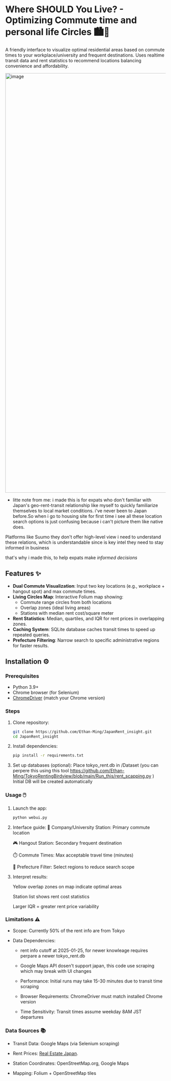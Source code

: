 # Where SHOULD You Live? - Optimizing Commute time and personal life Circles 🏙️🚉

  A friendly interface to visualize optimal residential areas based on commute times to your workplace/university and frequent destinations. Uses realtime transit data and rent statistics to recommend locations balancing convenience and affordability.

<img width="1316" alt="image" src="https://github.com/user-attachments/assets/e82f4c66-670c-449e-9f3e-b74f4e23b309" />


- litte note from me: i made this is for expats who don't familiar with Japan's geo-rent-transit relationship like myself to quickly familiarize themselves to local market conditions.
i've never been to Japan before.So when i go to housing site for first time i see all these location search options is just confusing because i can't picture them like native does.

Platforms like Suumo they don't offer high-level view i need to understand these relations, which is understandable since is key intel they need to stay informed in business

that's why i made this, to help expats make *informed decisions*


## Features ✨

- **Dual Commute Visualization**: Input two key locations (e.g., workplace + hangout spot) and max commute times.
- **Living Circles Map**: Interactive Folium map showing:
  - Commute range circles from both locations
  - Overlap zones (ideal living areas)
  - Stations with median rent cost/square meter
- **Rent Statistics**: Median, quartiles, and IQR for rent prices in overlapping zones.
- **Caching System**: SQLite database caches transit times to speed up repeated queries.
- **Prefecture Filtering**: Narrow search to specific administrative regions for faster results.

## Installation ⚙️

### Prerequisites
- Python 3.9+
- Chrome browser (for Selenium)
- [ChromeDriver](https://chromedriver.chromium.org/) (match your Chrome version)

### Steps
1. Clone repository:
   ```bash
   git clone https://github.com/Ethan-Ming/JapanRent_insight.git
   cd JapanRent_insight
2. Install dependencies:
    ```bash
    pip install -r requirements.txt
3. Set up databases (optional):
     Place tokyo_rent.db in /Dataset (you can perpere this using this tool https://github.com/Ethan-Ming/TokyoRentingBirdview/blob/main/Run_this/rent_scapping.py )
     Initial DB will be created automatically


### Usage 🖱️
1. Launch the app:
    ```bash
    python webui.py

2. Interface guide:
    🏢 Company/University Station: Primary commute location

    🎮 Hangout Station: Secondary frequent destination

    ⏱️ Commute Times: Max acceptable travel time (minutes)

    🗾 Prefecture Filter: Select regions to reduce search scope

3. Interpret results:

    Yellow overlap zones on map indicate optimal areas

    Station list shows rent cost statistics

    Larger IQR = greater rent price variability

### Limitations ⚠️

-  Scope: Currently 50% of the rent info are from Tokyo

- Data Dependencies:

    - rent info cutoff at 2025-01-25, for newer knowleage requires perpare a newer tokyo_rent.db

    - Google Maps API dosen't support japan, this code use scraping which may break with UI changes

    - Performance: Initial runs may take 15-30 minutes due to transit time scraping

    - Browser Requirements: ChromeDriver must match installed Chrome version

    - Time Sensitivity: Transit times assume weekday 8AM JST departures


### Data Sources 📚
- Transit Data: Google Maps (via Selenium scraping)

- Rent Prices: [Real Estate Japan](https://realestate.co.jp/en/rent).

- Station Coordinates: OpenStreetMap.org, Google Maps

- Mapping: Folium + OpenStreetMap tiles

